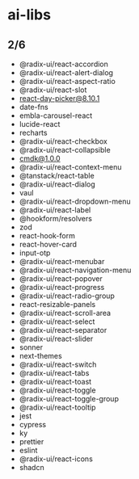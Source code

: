 # ai-libs

## 2/6
- @radix-ui/react-accordion
- @radix-ui/react-alert-dialog
- @radix-ui/react-aspect-ratio
- @radix-ui/react-slot
- react-day-picker@8.10.1
- date-fns
- embla-carousel-react
- lucide-react
- recharts
- @radix-ui/react-checkbox
- @radix-ui/react-collapsible
- cmdk@1.0.0
- @radix-ui/react-context-menu
- @tanstack/react-table
- @radix-ui/react-dialog
- vaul
- @radix-ui/react-dropdown-menu
- @radix-ui/react-label
- @hookform/resolvers
- zod
- react-hook-form
- react-hover-card
- input-otp
- @radix-ui/react-menubar
- @radix-ui/react-navigation-menu
- @radix-ui/react-popover
- @radix-ui/react-progress
- @radix-ui/react-radio-group
- react-resizable-panels
- @radix-ui/react-scroll-area
- @radix-ui/react-select
- @radix-ui/react-separator
- @radix-ui/react-slider
- sonner
- next-themes
- @radix-ui/react-switch
- @radix-ui/react-tabs
- @radix-ui/react-toast
- @radix-ui/react-toggle
- @radix-ui/react-toggle-group
- @radix-ui/react-tooltip
- jest
- cypress
- ky
- prettier
- eslint
- @radix-ui/react-icons
- shadcn